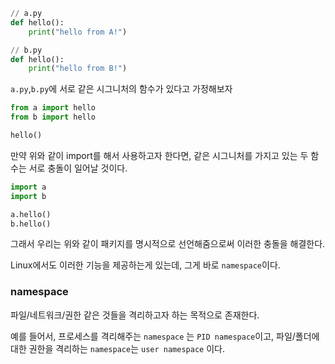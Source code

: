 
```python
// a.py
def hello():
	print("hello from A!")

// b.py
def hello():
	print("hello from B!")
```

`a.py`,`b.py`에 서로 같은 시그니처의 함수가 있다고 가정해보자

```python
from a import hello
from b import hello

hello()
```

만약 위와 같이 import를 해서 사용하고자 한다면, 같은 시그니처를 가지고 있는 두 함수는 서로 충돌이 일어날 것이다.

```python
import a
import b

a.hello()
b.hello()
```

그래서 우리는 위와 같이 패키지를 명시적으로 선언해줌으로써 이러한 충돌을 해결한다.

Linux에서도 이러한 기능을 제공하는게 있는데, 그게 바로 `namespace`이다.

### namespace

파일/네트워크/권한 같은 것들을 격리하고자 하는 목적으로 존재한다.

예를 들어서, 프로세스를 격리해주는 `namespace` 는 `PID namespace`이고, 파일/폴더에 대한 권한을 격리하는 `namespace`는 `user namespace` 이다.
